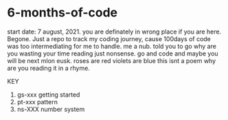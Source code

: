 # 6-months-of-code
start date: 7 august, 2021. 
you are definately in wrong place if you are here.
Begone.
Just a repo to track my coding journey, cause 100days of code was too intermediating for me to handle. 
me a nub. 
told you to go why  are you wasting your time reading just nonsense. 
go and code and maybe you will be next mlon eusk. 
roses are red 
violets are blue 
this isnt a poem
why are you reading it in a rhyme. 


KEY

1. gs-xxx  getting started
2. pt-xxx  pattern
3. ns-XXX  number system
